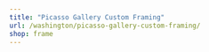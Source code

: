 ```yaml
---
title: "Picasso Gallery Custom Framing"
url: /washington/picasso-gallery-custom-framing/
shop: frame
---
```


